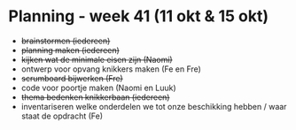 # Planning - week 41 (11 okt & 15 okt)
- ~~brainstormen (iedereen)~~
- ~~planning maken (iedereen)~~
- ~~kijken wat de minimale eisen zijn (Naomi)~~
- ontwerp voor opvang knikkers maken (Fe en Fre)
- ~~scrumboard bijwerken (Fre)~~
- code voor poortje maken (Naomi en Luuk)
- ~~thema bedenken knikkerbaan (iedereen)~~
- inventariseren welke onderdelen we tot onze beschikking hebben / waar staat de opdracht (Fe)
